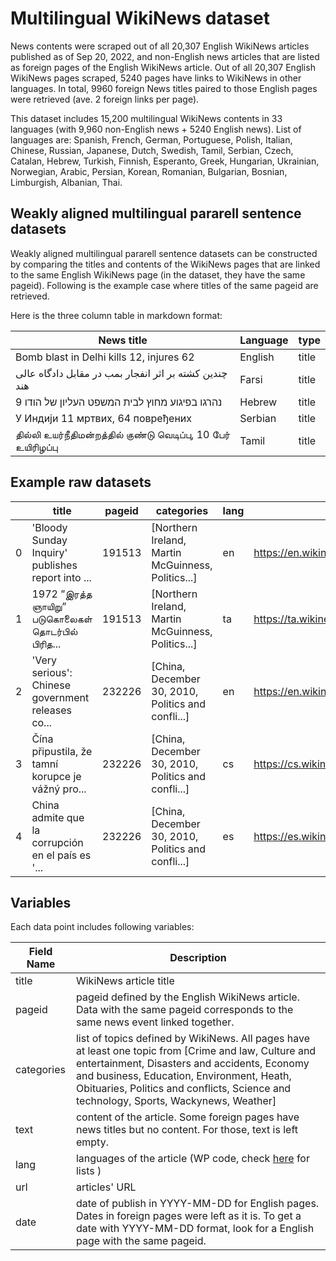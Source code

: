 # Multilingual WikiNews dataset

News contents were scraped out of all 20,307 English WikiNews articles published as of Sep 20, 2022, and non-English news articles that are listed as foreign pages of the English WikiNews article.
Out of all 20,307 English WikiNews pages scraped, 5240 pages have links to WikiNews in other languages. In total, 9960 foreign News titles paired to those English pages were retrieved (ave. 2 foreign links per page).

This dataset includes 15,200 multilingual WikiNews contents in 33 languages (with 9,960 non-English news + 5240 English news). 
List of languages are: Spanish, French, German, Portuguese, Polish, Italian, Chinese, Russian, Japanese, Dutch, Swedish, Tamil, Serbian, Czech, Catalan, Hebrew, Turkish, Finnish, Esperanto, Greek, Hungarian, Ukrainian, Norwegian, Arabic, Persian, Korean, Romanian, Bulgarian, Bosnian, Limburgish, Albanian, Thai.

## Weakly aligned multilingual pararell sentence datasets
Weakly aligned multilingual pararell sentence datasets can be constructed by comparing the titles and contents of the WikiNews pages that are linked to the same English WikiNews page (in the dataset, they have the same pageid).
Following is the example case where titles of the same pageid are retrieved.

Here is the three column table in markdown format:

| News title                                                    | Language | type              |
|---------------------------------------------------------------|----------|-------------------|
| Bomb blast in Delhi kills 12, injures 62                      | English  | title      |
| چندین کشته بر اثر انفجار بمب در مقابل دادگاه عالی هند        | Farsi    | title|
| 9 נהרגו בפיגוע מחוץ לבית המשפט העליון של הודו               | Hebrew   | title|
| У Индији 11 мртвих, 64 повређених                             | Serbian  | title|
| தில்லி உயர்நீதிமன்றத்தில் குண்டு வெடிப்பு, 10 பேர் உயிரிழப்பு | Tamil    | title|


## Example raw datasets

|   | title                                                       | pageid | categories                                         | lang | url                                                                                      | text                                                       | date                        | type            |
|---|-------------------------------------------------------------|--------|----------------------------------------------------|------|-----------------------------------------------------------------------------------------|-----------------------------------------------------------|-----------------------------|-----------------|
| 0 | 'Bloody Sunday Inquiry' publishes report into ...           | 191513 | [Northern Ireland, Martin McGuinness, Politics...] | en   | https://en.wikinews.org/wiki/%27Bloody_Sunday_...                                       | [On Tuesday, the "Bloody Sunday Inquiry" publi...          | 2010-06-17                 | title           |
| 1 | 1972 ”இரத்த ஞாயிறு” படுகொலைகள் தொடர்பில் பிரித...           | 191513 | [Northern Ireland, Martin McGuinness, Politics...] | ta   | https://ta.wikinews.org/wiki/1972_%E2%80%9D%E0...                                        | [வடக்கு அயர்லாந்தில் 38 ஆண்டுகளுக்கு முன்னர் இ...   | வியாழன், சூன் 17, 2010 | interlang link |
| 2 | 'Very serious': Chinese government releases co...           | 232226 | [China, December 30, 2010, Politics and confli...] | en   | https://en.wikinews.org/wiki/%27Very_serious%2...                                       | [A report by the Chinese government states cor...         | 2010-12-30                 | title           |
| 3 | Čína připustila, že tamní korupce je vážný pro...           | 232226 | [China, December 30, 2010, Politics and confli...] | cs   | https://cs.wikinews.org/wiki/%C4%8C%C3%ADna_p%...                                        | [Zpráva čínské vlády připouští, že korupce v z... | Středa 29. prosince 2010 | interlang link |
| 4 | China admite que la corrupción en el país es '...           | 232226 | [China, December 30, 2010, Politics and confli...] | es   | https://es.wikinews.org/wiki/China_admite_que_...                                       | [29 de diciembre de 2010Beijing, China —, Un r... | None                        | interlang link |


 

## Variables

Each data point includes following variables:

| Field Name                        | Description                                                                                                                                           |
|-----------------------------------|-------------------------------------------------------------------------------------------------------------------------------------------------------|
| title                             | WikiNews article title                                                                                                                               |
| pageid                             | pageid defined by the English WikiNews article. Data with the same pageid corresponds to the same news event linked together.             |
| categories                         | list of topics defined by WikiNews. All pages have at least one topic from [Crime and law, Culture and entertainment, Disasters and accidents, Economy and business, Education, Environment, Heath, Obituaries, Politics and conflicts, Science and technology, Sports, Wackynews, Weather] |
| text                              | content of the article. Some foreign pages have news titles but no content. For those, text is left empty.                                        |
| lang                      | languages of the article (WP code, check [here](https://en.wikipedia.org/wiki/List_of_Wikipedias#Lists) for lists )                                                                                        |
| url                               | articles' URL                                                                                                                                      |
| date                              | date of publish in YYYY-MM-DD for English pages. Dates in foreign pages were left as it is. To get a date with YYYY-MM-DD format, look for a English page with the same pageid.           |
